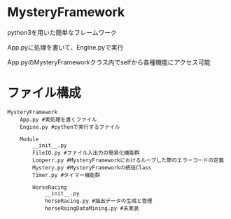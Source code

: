 # MysteryFramework
python3を用いた簡単なフレームワーク

App.pyに処理を書いて、Engine.pyで実行

App.pyのMysteryFrameworkクラス内でselfから各種機能にアクセス可能

# ファイル構成
    MysteryFramework
        App.py #実処理を書くファイル
        Engine.py #pythonで実行するファイル
    
        Module
            __init__.py
            FileIO.py #ファイル入出力の簡易化機能群
            Looperr.py #MysteryFrameworkにおけるループした際のエラーコードの定義
            Mystery.py #MysteryFrameworkの統括Class
            Timer.py #タイマー機能群

            HorseRacing
                __init__.py
                horseRacing.py #抽出データの生成と管理
                horseRaingDataMining.py #未実装